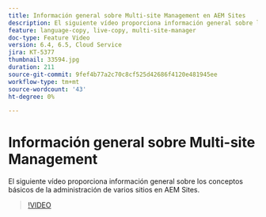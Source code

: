 ```yaml
---
title: Información general sobre Multi-site Management en AEM Sites
description: El siguiente vídeo proporciona información general sobre los conceptos básicos de la administración de varios sitios en AEM Sites.
feature: language-copy, live-copy, multi-site-manager
doc-type: Feature Video
version: 6.4, 6.5, Cloud Service
jira: KT-5377
thumbnail: 33594.jpg
duration: 211
source-git-commit: 9fef4b77a2c70c8cf525d42686f4120e481945ee
workflow-type: tm+mt
source-wordcount: '43'
ht-degree: 0%

---
```



# Información general sobre Multi-site Management

El siguiente vídeo proporciona información general sobre los conceptos básicos de la administración de varios sitios en AEM Sites.

>[!VIDEO](https://video.tv.adobe.com/v/33594?quality=12&learn=on)
